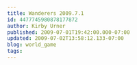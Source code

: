 ```yaml
---
title: Wanderers 2009.7.1
id: 4477745980878177872
author: Kirby Urner
published: 2009-07-01T19:42:00.000-07:00
updated: 2009-07-02T13:58:12.133-07:00
blog: world_game
tags: 
---
```


